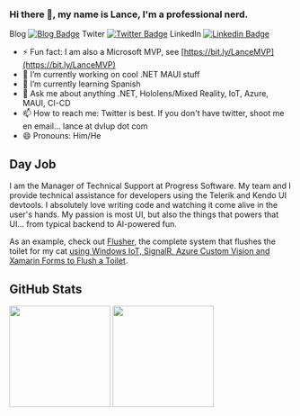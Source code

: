 ### Hi there 👋, my name is Lance, I'm a professional nerd. 

Blog
[![Blog Badge](https://img.shields.io/badge/Website-3b5998?style=flat-square&logo=google-chrome&logoColor=white)](https://dvlup.com)
Twiter
[![Twitter Badge](https://img.shields.io/badge/-Twitter-00acee?style=flat-square&logo=Twitter&logoColor=white)](https://twitter.com/l_anceM)
LinkedIn
[![Linkedin Badge](https://img.shields.io/badge/-LinkedIn-0e76a8?style=flat-square&logo=Linkedin&logoColor=white)](https://linkedin.com/in/dvlup)

- ⚡ Fun fact: I am also a Microsoft MVP, see [https://bit.ly/LanceMVP](https://bit.ly/LanceMVP)
- 🔭 I’m currently working on cool .NET MAUI stuff 
- 🌱 I’m currently learning Spanish
- 💬 Ask me about anything .NET, Hololens/Mixed Reality, IoT, Azure, MAUI, CI-CD
- 📫 How to reach me: Twitter is best. If you don't have twitter, shoot me en email... lance at dvlup dot com
- 😄 Pronouns: Him/He


## Day Job

I am the Manager of Technical Support at Progress Software. My team and I provide technical assistance for developers using the Telerik and Kendo UI devtools. I absolutely love writing code and watching it come alive in the user's hands. My passion is most UI, but also the things that powers that UI... from typical backend to  AI-powered fun. 

As an example, check out [Flusher](https://github.com/LanceMcCarthy/Flusher), the complete system that flushes the toilet for my cat [using Windows IoT, SignalR, Azure Custom Vision and Xamarin Forms to Flush a Toilet](https://dvlup.com/2020/02/13/using-windows-iot-signalr-azure-custom-vision-and-xamarin-forms-to-flush-a-toilet/).

## GitHub Stats

<p>
  <img height="180em" src="https://github-readme-stats.vercel.app/api?username=LanceMcCarthy&show_icons=true&hide_border=false&&count_private=true&include_all_commits=true" />
  <img height="180em" src="https://github-readme-stats.vercel.app/api/top-langs/?username=LanceMcCarthy&show_icons=true&hide_border=false&layout=compact&langs_count=8&hide=javascript"/>
</p>
